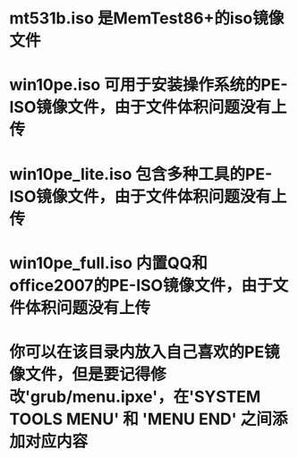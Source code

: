 # mt531b.iso 是MemTest86+的iso镜像文件
#
# win10pe.iso 可用于安装操作系统的PE-ISO镜像文件，由于文件体积问题没有上传
#
# win10pe_lite.iso 包含多种工具的PE-ISO镜像文件，由于文件体积问题没有上传
#
# win10pe_full.iso 内置QQ和office2007的PE-ISO镜像文件，由于文件体积问题没有上传
#
# 你可以在该目录内放入自己喜欢的PE镜像文件，但是要记得修改'grub/menu.ipxe'，在'SYSTEM TOOLS MENU' 和 'MENU END' 之间添加对应内容 
